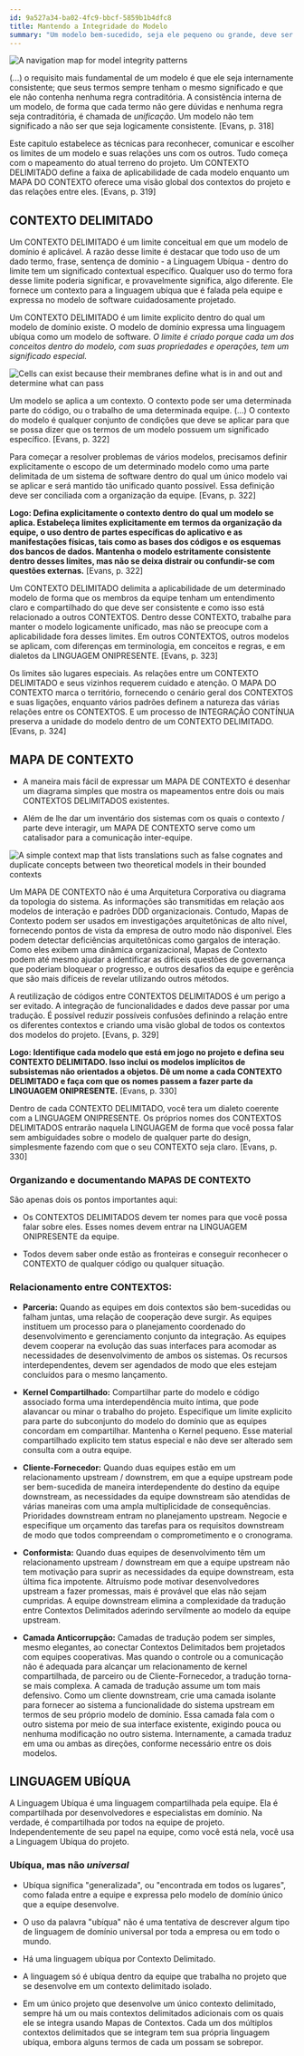 ```yaml
---
id: 9a527a34-ba02-4fc9-bbcf-5859b1b4dfc8
title: Mantendo a Integridade do Modelo
summary: "Um modelo bem-sucedido, seja ele pequeno ou grande, deve ser logicamente consistente do início ao fim, sem definições contraditórias ou sobrepostas"
---
```


![A navigation map for model integrity patterns](/images/articles/DDD/a-navigation-map-for-model-integrity-patterns.png?id=b0b3dd675ab8d0eab4d6a9e8fb4ea622)

(...) o requisito mais fundamental de um modelo é que ele seja internamente consistente; que seus termos sempre tenham o mesmo significado e que ele não contenha nenhuma regra contraditória. A consistência interna de um modelo, de forma que cada termo não gere dúvidas e nenhuma regra seja contraditória, é chamada de *unificação*. Um modelo não tem significado a não ser que seja logicamente consistente. [Evans, p. 318]

Este capitulo estabelece as técnicas para reconhecer, comunicar e escolher os limites de um modelo e suas relações uns com os outros. Tudo começa com o mapeamento do atual terreno do projeto. Um CONTEXTO DELIMITADO define a faixa de aplicabilidade de cada modelo enquanto um MAPA DO CONTEXTO oferece uma visão global dos contextos do projeto e das relações entre eles. [Evans, p. 319]

## CONTEXTO DELIMITADO

Um CONTEXTO DELIMITADO é um limite conceitual em que um modelo de domínio é aplicável. A razão desse limite é destacar que todo uso de um dado termo, frase, sentença de domínio - a Linguagem Ubíqua - dentro do limite tem um significado contextual específico. Qualquer uso do termo fora desse limite poderia significar, e provavelmente significa, algo diferente. Ele fornece um contexto para a linguagem ubíqua que é falada pela equipe e expressa no modelo de software cuidadosamente projetado.

Um CONTEXTO DELIMITADO é um limite explicito dentro do qual um modelo de domínio existe. O modelo de domínio expressa uma linguagem ubíqua como um modelo de software. *O limite é criado porque cada um dos conceitos dentro do modelo, com suas propriedades e operações, tem um significado especial.*

![Cells can exist because their membranes define what is in and out and determine what can pass](/images/articles/DDD/cells-can-exist-because-their-membranes-define-what-is-in-and-out-and-determine-what-can-pass.png?id=13d231ca4721e1710f5f76dcfa002e34)

Um modelo se aplica a um contexto. O contexto pode ser uma determinada parte do código, ou o trabalho de uma determinada equipe. (...) O contexto do modelo é qualquer conjunto de condições que deve se aplicar para que se possa dizer que os termos de um modelo possuem um significado específico. [Evans, p. 322]

Para começar a resolver problemas de vários modelos, precisamos definir explicitamente o escopo de um determinado modelo como uma parte delimitada de um sistema de software dentro do qual um único modelo vai se aplicar e será mantido tão unificado quanto possível. Essa definição deve ser conciliada com a organização da equipe. [Evans, p. 322]

**Logo: Defina explicitamente o contexto dentro do qual um modelo se aplica. Estabeleça limites explicitamente em termos da organização da equipe, o uso dentro de partes específicas do aplicativo e as manifestações físicas, tais como as bases dos códigos e os esquemas dos bancos de dados. Mantenha o modelo estritamente consistente dentro desses limites, mas não se deixa distrair ou confundir-se com questões externas.** [Evans, p. 322]

Um CONTEXTO DELIMITADO delimita a aplicabilidade de um determinado modelo de forma que os membros da equipe tenham um entendimento claro e compartilhado do que deve ser consistente e como isso está relacionado a outros CONTEXTOS. Dentro desse CONTEXTO, trabalhe para manter o modelo logicamente unificado, mas não se preocupe com a aplicabilidade fora desses limites. Em outros CONTEXTOS, outros modelos se aplicam, com diferenças em terminologia, em conceitos e regras, e em dialetos da LINGUAGEM ONIPRESENTE. [Evans, p. 323]

Os limites são lugares especiais. As relações entre um CONTEXTO DELIMITADO e seus vizinhos requerem cuidado e atenção. O MAPA DO CONTEXTO marca o território, fornecendo o cenário geral dos CONTEXTOS e suas ligações, enquanto vários padrões definem a natureza das várias relações entre os CONTEXTOS. E um processo de INTEGRAÇÃO CONTÍNUA preserva a unidade do modelo dentro de um CONTEXTO DELIMITADO. [Evans, p. 324]

## MAPA DE CONTEXTO

- A maneira mais fácil de expressar um MAPA DE CONTEXTO é desenhar um diagrama simples que mostra os mapeamentos entre dois ou mais CONTEXTOS DELIMITADOS existentes.

- Além de lhe dar um inventário dos sistemas com os quais o contexto / parte deve interagir, um MAPA DE CONTEXTO serve como um catalisador para a comunicação inter-equipe.

![A simple context map that lists translations such as false cognates and duplicate concepts between two theoretical models in their bounded contexts](/images/articles/DDD/a-simple-context-map-that-lists-translations-such-as-false-cognates-and-duplicate-concepts-between-two-theoretical-models-in-their-bounded-contexts.jpg?id=b9f4b6ae0cd941add572a188f195eeaa)

Um MAPA DE CONTEXTO não é uma Arquitetura Corporativa ou diagrama da topologia do sistema. As informações são transmitidas em relação aos modelos de interação e padrões DDD organizacionais. Contudo, Mapas de Contexto podem ser usados em investigações arquitetônicas de alto nível, fornecendo pontos de vista da empresa de outro modo não disponível. Eles podem detectar deficiências arquitetônicas como gargalos de interação. Como eles exibem uma dinâmica organizacional, Mapas de Contexto podem até mesmo ajudar a identificar as difíceis questões de governança que poderiam bloquear o progresso, e outros desafios da equipe e gerência que são mais difíceis de revelar utilizando outros métodos.

A reutilização de códigos entre CONTEXTOS DELIMITADOS é um perigo a ser evitado. A integração de funcionalidades e dados deve passar por uma tradução. É possível reduzir possíveis confusões definindo a relação entre os diferentes contextos e criando uma visão global de todos os contextos dos modelos do projeto. [Evans, p. 329]

**Logo: Identifique cada modelo que está em jogo no projeto e defina seu CONTEXTO DELIMITADO. Isso inclui os modelos implícitos de subsistemas não orientados a objetos. Dê um nome a cada CONTEXTO DELIMITADO e faça com que os nomes passem a fazer parte da LINGUAGEM ONIPRESENTE.** [Evans, p. 330]

Dentro de cada CONTEXTO DELIMITADO, você tera um dialeto coerente com a LINGUAGEM ONIPRESENTE. Os próprios nomes dos CONTEXTOS DELIMITADOS entrarão naquela LINGUAGEM de forma que você possa falar sem ambiguidades sobre o modelo de qualquer parte do design, simplesmente fazendo com que o seu CONTEXTO seja claro. [Evans, p. 330]

### Organizando e documentando MAPAS DE CONTEXTO

São apenas dois os pontos importantes aqui:

- Os CONTEXTOS DELIMITADOS devem ter nomes para que você possa falar sobre eles. Esses nomes devem entrar na LINGUAGEM ONIPRESENTE da equipe.

- Todos devem saber onde estão as fronteiras e conseguir reconhecer o CONTEXTO de qualquer código ou qualquer situação.

### Relacionamento entre CONTEXTOS:

- **Parceria:** Quando as equipes em dois contextos são bem-sucedidas ou falham juntas, uma relação de cooperação deve surgir. As equipes instituem um processo para o planejamento coordenado do desenvolvimento e gerenciamento conjunto da integração. As equipes devem cooperar na evolução das suas interfaces para acomodar as necessidades de desenvolvimento de ambos os sistemas. Os recursos interdependentes, devem ser agendados de modo que eles estejam concluídos para o mesmo lançamento.

- **Kernel Compartilhado:** Compartilhar parte do modelo e código associado forma uma interdependência muito íntima, que pode alavancar ou minar o trabalho do projeto. Especifique um limite explicito para parte do subconjunto do modelo do domínio que as equipes concordam em compartilhar. Mantenha o Kernel pequeno. Esse material compartilhado explicito tem status especial e não deve ser alterado sem consulta com a outra equipe.

- **Cliente-Fornecedor:** Quando duas equipes estão em um relacionamento upstream / downstrem, em que a equipe upstream pode ser bem-sucedida de maneira interdependente do destino da equipe downstream, as necessidades da equipe downstream são atendidas de várias maneiras com uma ampla multiplicidade de consequências. Prioridades downstream entram no planejamento upstream. Negocie e especifique um orçamento das tarefas para os requisitos downstream de modo que todos compreendam o comprometimento e o cronograma.

- **Conformista:** Quando duas equipes de desenvolvimento têm um relacionamento upstream / downstream em que a equipe upstream não tem motivação para suprir as necessidades da equipe downstream, esta última fica impotente. Altruísmo pode motivar desenvolvedores upstream a fazer promessas, mais é provável que elas não sejam cumpridas. A equipe downstream elimina a complexidade da tradução entre Contextos Delimitados aderindo servilmente ao modelo da equipe upstream.

- **Camada Anticorrupção:** Camadas de tradução podem ser simples, mesmo elegantes, ao conectar Contextos Delimitados bem projetados com equipes cooperativas. Mas quando o controle ou a comunicação não é adequada para alcançar um relacionamento de kernel compartilhada, de parceiro ou de Cliente-Fornecedor, a tradução torna-se mais complexa. A camada de tradução assume um tom mais defensivo. Como um cliente downstream, crie uma camada isolante para fornecer ao sistema a funcionalidade do sistema upstream em termos de seu próprio modelo de domínio. Essa camada fala com o outro sistema por meio de sua interface existente, exigindo pouca ou nenhuma modificação no outro sistema. Internamente, a camada traduz em uma ou ambas as direções, conforme necessário entre os dois modelos.

## LINGUAGEM UBÍQUA

A Linguagem Ubíqua é uma linguagem compartilhada pela equipe. Ela é compartilhada por desenvolvedores e especialistas em domínio. Na verdade, é compartilhada por todos na equipe de projeto. Independentemente de seu papel na equipe, como você está nela, você usa a Linguagem Ubíqua do projeto.

### Ubíqua, mas não *universal*

- Ubíqua significa "generalizada", ou "encontrada em todos os lugares", como falada entre a equipe e expressa pelo modelo de domínio único que a equipe desenvolve.

- O uso da palavra "ubíqua" não é uma tentativa de descrever algum tipo de linguagem de domínio universal por toda a empresa ou em todo o mundo.

- Há uma linguagem ubíqua por Contexto Delimitado.

- A linguagem só é ubíqua dentro da equipe que trabalha no projeto que se desenvolve em um contexto delimitado isolado.

- Em um único projeto que desenvolve um único contexto delimitado, sempre há um ou mais contextos delimitados adicionais com os quais ele se integra usando Mapas de Contextos. Cada um dos múltiplos contextos delimitados que se integram tem sua própria linguagem ubíqua, embora alguns termos de cada um possam se sobrepor.
